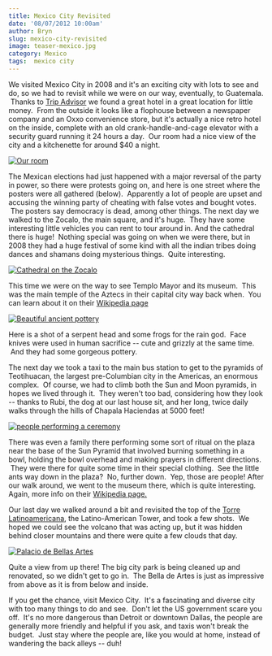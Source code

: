 ```yaml
---
title: Mexico City Revisited
date: '08/07/2012 10:00am'
author: Bryn
slug: mexico-city-revisited
image: teaser-mexico.jpg
category: Mexico
tags:  mexico city
---
```

We visited Mexico City in 2008 and it's an exciting city with lots to see and do, so we had to revisit while we were on our way, eventually, to Guatemala.  Thanks to [Trip Advisor](http://tripadvisor.com) we found a great hotel in a great location for little money.  From the outside it looks like a flophouse between a newspaper company and an Oxxo convenience store, but it's actually a nice retro hotel on the inside, complete with an old crank-handle-and-cage elevator with a security guard running it 24 hours a day.  Our room had a nice view of the city and a kitchenette for around $40 a night.

[![Our room](http://farm8.staticflickr.com/7134/7698667644_706c704ebe_n.jpg)](http://www.flickr.com/photos/48315294@N00/7698667644)

The Mexican elections had just happened with a major reversal of the party in power, so there were protests going on, and here is one street where the posters were all gathered (below).  Apparently a lot of people are upset and accusing the winning party of cheating with false votes and bought votes.  The posters say democracy is dead, among other things. The next day we walked to the Zocalo, the main square, and it's huge.  They have some interesting little vehicles you can rent to tour around in. And the cathedral there is huge!  Nothing special was going on when we were there, but in 2008 they had a huge festival of some kind with all the indian tribes doing dances and shamans doing mysterious things.  Quite interesting.

[![Cathedral on the Zocalo](http://farm9.staticflickr.com/8168/7698699556_a64451a296_n.jpg)](http://www.flickr.com/photos/48315294@N00/7698705800)

This time we were on the way to see Templo Mayor and its museum.  This was the main temple of the Aztecs in their capital city way back when.  You can learn about it on their [Wikipedia page](http://en.wikipedia.org/wiki/Templo_Mayor)

[![Beautiful ancient pottery](http://farm9.staticflickr.com/8291/7698749800_28f3c3199d_n.jpg)](http://www.flickr.com/photos/48315294@N00/7698765752)

Here is a shot of a serpent head and some frogs for the rain god.  Face knives were used in human sacrifice -- cute and grizzly at the same time.  And they had some gorgeous pottery.

The next day we took a taxi to the main bus station to get to the pyramids of Teotihuacan, the largest pre-Columbian city in the Americas, an enormous complex.  Of course, we had to climb both the Sun and Moon pyramids, in hopes we lived through it.  They weren't too bad, considering how they look -- thanks to Rubi, the dog at our last house sit, and her long, twice daily walks through the hills of Chapala Haciendas at 5000 feet!

[![people performing a ceremony](http://farm9.staticflickr.com/8025/7698799018_7001851752_n.jpg)](http://www.flickr.com/photos/48315294@N00/7698792964)

There was even a family there performing some sort of ritual on the plaza near the base of the Sun Pyramid that involved burning something in a bowl, holding the bowl overhead and making prayers in different directions.  They were there for quite some time in their special clothing.  See the little ants way down in the plaza?  No, further down.  Yep, those are people! After our walk around, we went to the museum there, which is quite interesting.  Again, more info on their [Wikipedia page.](http://en.wikipedia.org/wiki/Teotihuacan)

Our last day we walked around a bit and revisited the top of the [Torre Latinoamericana](http://en.wikipedia.org/wiki/Torre_Latinoamericana), the Latino-American Tower, and took a few shots.  We hoped we could see the volcano that was acting up, but it was hidden behind closer mountains and there were quite a few clouds that day.

[![Palacio de Bellas Artes](http://farm9.staticflickr.com/8159/7698724754_77487be3ac_n.jpg)](http://www.flickr.com/photos/48315294@N00/7698742480)

Quite a view from up there! The big city park is being cleaned up and renovated, so we didn't get to go in.  The Bella de Artes is just as impressive from above as it is from below and inside.

If you get the chance, visit Mexico City.  It's a fascinating and diverse city with too many things to do and see.  Don't let the US government scare you off.  It's no more dangerous than Detroit or downtown Dallas, the people are generally more friendly and helpful if you ask, and taxis won't break the budget.  Just stay where the people are, like you would at home, instead of wandering the back alleys -- duh!

[2]: http://www.flickr.com/photos/48315294@N00/7698699556 "View 'Posters protesting the election' on Flickr.com"
[3]: http://www.flickr.com/photos/48315294@N00/7698715826 "View 'You can rent these fun little cars' on Flickr.com"
[5]: http://www.flickr.com/photos/48315294@N00/7698749800 "View 'Serpent head and frog entrance' on Flickr.com"
[6]: http://www.flickr.com/photos/48315294@N00/7698755010 "View 'Face knives used in human sacrifice' on Flickr.com"
[8]: http://www.flickr.com/photos/48315294@N00/7698799018 "View 'Bryn climbing Sun Pyramid' on Flickr.com"
[9]: http://www.flickr.com/photos/48315294@N00/7698817862 "View 'Glenn descending Sun Pyramid' on Flickr.com"
[10]: http://www.flickr.com/photos/48315294@N00/7698823658 "View 'Bryn points to the Moon Pyramid from top of Sun Pyramid' on Flickr.com"
[11]: http://www.flickr.com/photos/48315294@N00/7698811110 "View 'Sun Pyramid is steep' on Flickr.com"
[13]: http://www.flickr.com/photos/48315294@N00/7698724754 "View 'The Vagabondians taking in the view' on Flickr.com"
[14]: http://www.flickr.com/photos/48315294@N00/7698729292 "View 'Large city park' on Flickr.com"